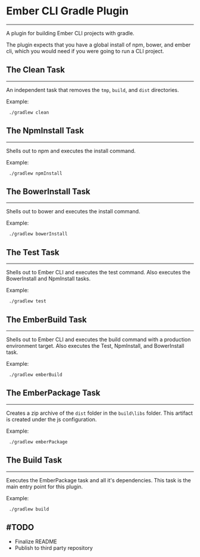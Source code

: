 # Ember CLI Gradle Plugin
---------

A plugin for building Ember CLI projects with gradle.

The plugin expects that you have a global install of npm, bower, and ember cli, which you would need if you were going to run a CLI project.

## The Clean Task
---------

An independent task that removes the `tmp`, `build`, and `dist` directories.

Example:

     ./gradlew clean

## The NpmInstall Task
---------

Shells out to npm and executes the install command.

Example:

     ./gradlew npmInstall

## The BowerInstall Task
---------

Shells out to bower and executes the install command.

Example:

     ./gradlew bowerInstall

## The Test Task
---------

Shells out to Ember CLI and executes the test command. Also executes the BowerInstall and NpmInstall tasks.

Example:

     ./gradlew test

## The EmberBuild Task
---------

Shells out to Ember CLI and executes the build command with a production environment target. Also executes the Test, NpmInstall, and BowerInstall task.

Example:

     ./gradlew emberBuild

## The EmberPackage Task
---------

Creates a zip archive of the `dist` folder in the `build\libs` folder. This artifact is created under the js configuration.

Example:

     ./gradlew emberPackage

## The Build Task
---------

Executes the EmberPackage task and all it's dependencies. This task is the main entry point for this plugin.

Example:

     ./gradlew build

#TODO
---------

 - Finalize README
 - Publish to third party repository
